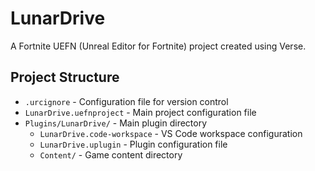 # LunarDrive

A Fortnite UEFN (Unreal Editor for Fortnite) project created using Verse.

## Project Structure

- `.urcignore` - Configuration file for version control
- `LunarDrive.uefnproject` - Main project configuration file
- `Plugins/LunarDrive/` - Main plugin directory
  - `LunarDrive.code-workspace` - VS Code workspace configuration
  - `LunarDrive.uplugin` - Plugin configuration file
  - `Content/` - Game content directory